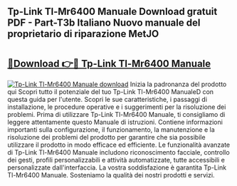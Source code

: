 ## Tp-Link Tl-Mr6400 Manuale Download gratuit PDF - Part-T3b Italiano Nuovo manuale del proprietario di riparazione MetJO

# <h2><a href="http://dfch1j8.blite.top/?on=Tp-Link+Tl-Mr6400+Manuale">🔗Download 👉🔴 Tp-Link Tl-Mr6400 Manuale</a></h2>

[![Tp-Link Tl-Mr6400 Manuale download](https://i.imgur.com/lujVjoI.png)](http://dfch1j8.blite.top/?on=Tp-Link+Tl-Mr6400+Manuale)
Inizia la padronanza del prodotto qui Scopri tutto il potenziale del tuo Tp-Link Tl-Mr6400 ManualeD con questa guida per l'utente. Scopri le sue caratteristiche, i passaggi di installazione, le procedure operative e i suggerimenti per la risoluzione dei problemi. Prima di utilizzare Tp-Link Tl-Mr6400 Manuale, ti consigliamo di leggere attentamente questo Manuale di istruzioni. Contiene informazioni importanti sulla configurazione, il funzionamento, la manutenzione e la risoluzione dei problemi del prodotto per garantire che sia possibile utilizzare il prodotto in modo efficace ed efficiente. Le funzionalità avanzate di Tp-Link Tl-Mr6400 Manuale includono riconoscimento facciale, controllo dei gesti, profili personalizzabili e attività automatizzate, tutte accessibili e personalizzate dall'interfaccia. La vostra soddisfazione è garantita Tp-Link Tl-Mr6400 Manuale. Sosteniamo la qualità dei nostri prodotti e servizi.
